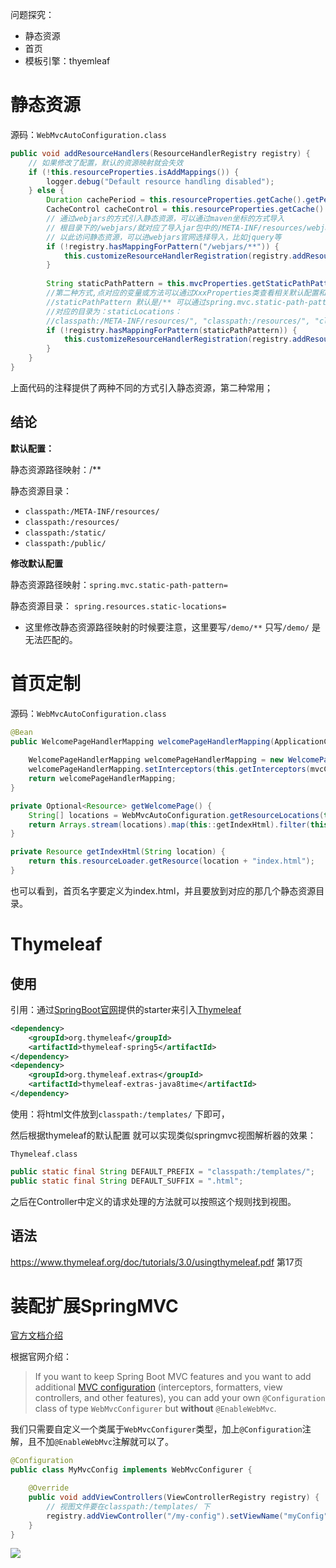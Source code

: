 问题探究：

- 静态资源
- 首页
- 模板引擎：thyemleaf

# 静态资源

源码：`WebMvcAutoConfiguration.class` 

```java
public void addResourceHandlers(ResourceHandlerRegistry registry) {
    // 如果修改了配置，默认的资源映射就会失效
    if (!this.resourceProperties.isAddMappings()) {
        logger.debug("Default resource handling disabled");
    } else {
        Duration cachePeriod = this.resourceProperties.getCache().getPeriod();
        CacheControl cacheControl = this.resourceProperties.getCache().getCachecontrol().toHttpCacheControl();
        // 通过webjars的方式引入静态资源，可以通过maven坐标的方式导入
        // 根目录下的/webjars/就对应了导入jar包中的/META-INF/resources/webjars/
        // 以此访问静态资源，可以进webjars官网选择导入，比如jquery等
        if (!registry.hasMappingForPattern("/webjars/**")) {
            this.customizeResourceHandlerRegistration(registry.addResourceHandler(new String[]{"/webjars/**"}).addResourceLocations(new String[]{"classpath:/META-INF/resources/webjars/"}).setCachePeriod(this.getSeconds(cachePeriod)).setCacheControl(cacheControl));
        }
        
        String staticPathPattern = this.mvcProperties.getStaticPathPattern();
        //第二种方式,点对应的变量或方法可以通过XxxProperties类查看相关默认配置和修改默认配置的方法
        //staticPathPattern 默认是/** 可以通过spring.mvc.static-path-pattern配置
        //对应的目录为：staticLocations：
        //classpath:/META-INF/resources/", "classpath:/resources/", "classpath:/static/", "classpath:/public/"
        if (!registry.hasMappingForPattern(staticPathPattern)) {
            this.customizeResourceHandlerRegistration(registry.addResourceHandler(new String[]{staticPathPattern}).addResourceLocations(WebMvcAutoConfiguration.getResourceLocations(this.resourceProperties.getStaticLocations())).setCachePeriod(this.getSeconds(cachePeriod)).setCacheControl(cacheControl));
        }
    }
}
```

上面代码的注释提供了两种不同的方式引入静态资源，第二种常用；

## 结论

**默认配置：**

静态资源路径映射：/**

静态资源目录：

- `classpath:/META-INF/resources/` 
- `classpath:/resources/` 
- `classpath:/static/` 
- `classpath:/public/` 

**修改默认配置**

静态资源路径映射：`spring.mvc.static-path-pattern=` 

静态资源目录： `spring.resources.static-locations=` 

- 这里修改静态资源路径映射的时候要注意，这里要写`/demo/**` 只写`/demo/` 是无法匹配的。

# 首页定制

源码：`WebMvcAutoConfiguration.class` 

```java
@Bean
public WelcomePageHandlerMapping welcomePageHandlerMapping(ApplicationContext applicationContext, FormattingConversionService mvcConversionService, ResourceUrlProvider mvcResourceUrlProvider) {
    
    WelcomePageHandlerMapping welcomePageHandlerMapping = new WelcomePageHandlerMapping(new TemplateAvailabilityProviders(applicationContext), applicationContext, this.getWelcomePage(), this.mvcProperties.getStaticPathPattern());
    welcomePageHandlerMapping.setInterceptors(this.getInterceptors(mvcConversionService, mvcResourceUrlProvider));
    return welcomePageHandlerMapping;
}

private Optional<Resource> getWelcomePage() {
    String[] locations = WebMvcAutoConfiguration.getResourceLocations(this.resourceProperties.getStaticLocations());
    return Arrays.stream(locations).map(this::getIndexHtml).filter(this::isReadable).findFirst();
}

private Resource getIndexHtml(String location) {
    return this.resourceLoader.getResource(location + "index.html");
}
```

也可以看到，首页名字要定义为index.html，并且要放到对应的那几个静态资源目录。

# Thymeleaf

## 使用

引用：通过[SpringBoot官网](https://docs.spring.io/spring-boot/docs/2.2.2.RELEASE/reference/html/using-spring-boot.html#using-boot-starter)提供的starter来引入[Thymeleaf](https://github.com/spring-projects/spring-boot/blob/v2.2.2.RELEASE/spring-boot-project/spring-boot-starters/spring-boot-starter-thymeleaf/pom.xml)

```xml
<dependency>
    <groupId>org.thymeleaf</groupId>
    <artifactId>thymeleaf-spring5</artifactId>
</dependency>
<dependency>
    <groupId>org.thymeleaf.extras</groupId>
    <artifactId>thymeleaf-extras-java8time</artifactId>
</dependency>
```

使用：将html文件放到`classpath:/templates/` 下即可，

然后根据thymeleaf的默认配置 就可以实现类似springmvc视图解析器的效果：

`Thymeleaf.class` 

```java
public static final String DEFAULT_PREFIX = "classpath:/templates/";
public static final String DEFAULT_SUFFIX = ".html";
```

之后在Controller中定义的请求处理的方法就可以按照这个规则找到视图。

## 语法

https://www.thymeleaf.org/doc/tutorials/3.0/usingthymeleaf.pdf 第17页



# 装配扩展SpringMVC

[官方文档介绍](https://docs.spring.io/spring-boot/docs/2.2.2.RELEASE/reference/html/spring-boot-features.html#boot-features-spring-mvc-auto-configuration)

根据官网介绍：

> If you want to keep Spring Boot MVC features and you want to add additional [MVC configuration](https://docs.spring.io/spring/docs/5.2.2.RELEASE/spring-framework-reference/web.html#mvc) (interceptors, formatters, view controllers, and other features), you can add your own `@Configuration` class of type `WebMvcConfigurer` but **without** `@EnableWebMvc`. 

我们只需要自定义一个类属于`WebMvcConfigurer`类型，加上`@Configuration`注解，且不加`@EnableWebMvc`注解就可以了。

```java
@Configuration
public class MyMvcConfig implements WebMvcConfigurer {

    @Override
    public void addViewControllers(ViewControllerRegistry registry) {
        // 视图文件要在classpath:/templates/ 下
        registry.addViewController("/my-config").setViewName("myConfig");
    }
}
```

![](https://zsy0216.github.io//image/notes/20191213154814.png)